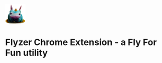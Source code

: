 <img src="src/assets/img/192x192.png" width="64"/>

# Flyzer Chrome Extension - a Fly For Fun utility
